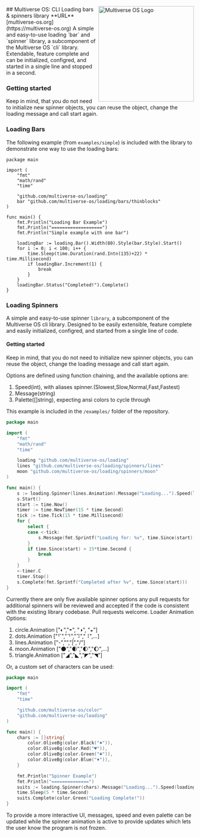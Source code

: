 <img src="https://avatars2.githubusercontent.com/u/24763891?s=400&u=c1150e7da5667f47159d433d8e49dad99a364f5f&v=4"  width="256px" height="256px" align="right" alt="Multiverse OS Logo">
## Multiverse OS: CLI Loading bars & spinners library
**URL** [multiverse-os.org](https://multiverse-os.org)
A simple and easy-to-use loading `bar` and `spinner` library, a subcomponent 
of the Multiverse OS `cli` library. Extendable, feature complete and can be
initialized, configred, and started in a single line and stopped in a second.


### Getting started
Keep in mind, that you do not need to initialize new spinner objects, you can
reuse the object, change the loading message and call start again.

### Loading Bars
The following example (from `examples/simple`) is included with the library to demonstrate one way to 
use the loading bars:

```
package main

import (
	"fmt"
	"math/rand"
	"time"

	"github.com/multiverse-os/loading"
	bar "github.com/multiverse-os/loading/bars/thinblocks"
)

func main() {
	fmt.Println("Loading Bar Example")
	fmt.Println("===================")
	fmt.Println("Simple example with one bar")

	loadingBar := loading.Bar().Width(80).Style(bar.Style).Start()
	for i := 0; i < 100; i++ {
		time.Sleep(time.Duration(rand.Intn(135)+22) * time.Millisecond)
		if loadingBar.Increment(1) {
			break
		}
	}
	loadingBar.Status("Completed!").Complete()
}

```


### Loading Spinners
A simple and easy-to-use spinner `library`, a subcomponent of the Multiverse OS 
cli library. Designed to be easily extensible, feature complete and easily 
initialized, configred, and started from a single line of code. 


#### Getting started
Keep in mind, that you do not need to initialize new spinner objects, you can 
reuse the object, change the loading message and call start again.

Options are defined using function chaining, and the available options
are:
  1) Speed(int), with aliases spinner.(Slowest,Slow,Normal,Fast,Fastest)
  2) Message(string)
  3) Palette([]string), expecting ansi colors to cycle through

This example is included in the `/examples/` folder of the repository. 


```Go
package main

import (
	"fmt"
	"math/rand"
	"time"

	loading "github.com/multiverse-os/loading"
	lines "github.com/multiverse-os/loading/spinners/lines"
	moon "github.com/multiverse-os/loading/spinners/moon"
)

func main() {
	s := loading.Spinner(lines.Animation).Message("Loading...").Speed(loading.Normal)
	s.Start()
	start := time.Now()
	timer := time.NewTimer(15 * time.Second)
	tick := time.Tick(15 * time.Millisecond)
	for {
		select {
		case <-tick:
			s.Message(fmt.Sprintf("Loading for: %v", time.Since(start)))
		}
		if time.Since(start) > 15*time.Second {
			break
		}
	}
	<-timer.C
	timer.Stop()
	s.Complete(fmt.Sprintf("Completed after %v", time.Since(start)))
}
```

Currently there are only five available spinner options
any pull requests for additional spinners will be reviewed
and accepted if the code is consistent with the existing
library codebase. Pull requests welcome.
Loader Animation Options:
  1) circle.Animation   ["◐","◓", "◑", "◒"]
  3) dots.Animation     ["⠋","⠙","⠹","⠸",...]
  4) lines.Animation    ["-","\","|","/"]
  5) moon.Animation     ["🌑","🌒","🌓","🌔",...]
  6) triangle.Animation ["◢","◣","◤","◥"]

Or, a custom set of characters can be used:

```Go
package main

import (
	"fmt"
	"time"

	"github.com/multiverse-os/color"
	"github.com/multiverse-os/loading"
)

func main() {
	chars := []string{
		color.OliveBg(color.Black("♠")),
		color.OliveBg(color.Red("♥")),
		color.OliveBg(color.Green("♣")),
		color.OliveBg(color.Blue("♦")),
	}

	fmt.Println("Spinner Example")
	fmt.Println("==============")
	suits := loading.Spinner(chars).Message("Loading...").Speed(loading.Slow).Start()
	time.Sleep(5 * time.Second)
	suits.Complete(color.Green("Loading Complete!"))
}
```

To provide a more interactive UI, messages, speed and even palette can
be updated while the spinner animation is active to provide updates
which lets the user know the program is not frozen.

